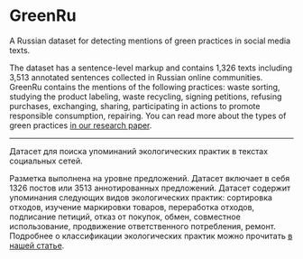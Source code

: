 # GreenRu
A Russian dataset for detecting mentions of green practices in social media texts. 

The dataset has a sentence-level markup and contains 1,326 texts including 3,513 annotated sentences collected in Russian online communities. GreenRu contains the mentions of the following practices: waste sorting, studying the product labeling, waste recycling, signing petitions, refusing purchases, exchanging, sharing, participating in actions to promote responsible consumption, repairing. You can read more about the types of green practices <a href="https://changing-sp.com/ojs/index.php/csp/article/view/319/208">in our research paper</a>.

---

Датасет для поиска упоминаний экологических практик в текстах социальных сетей. 

Разметка выполнена на уровне предложений. Датасет включает в себя 1326 постов или 3513 аннотированных предложений. Датасет содержит упоминания следующих видов экологических практик: сортировка отходов, изучение маркировки товаров, переработка отходов, подписание петиций, отказ от покупок, обмен, совместное использование, продвижение ответственного потребления, ремонт. Подробнее о классификации экологических практик можно прочитать <a href="https://changing-sp.com/ojs/index.php/csp/article/view/319/208">в нашей статье</a>.

